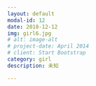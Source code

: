 ```yaml
---
layout: default
modal-id: 12
date: 2018-12-12
img: girl6.jpg
# alt: image-alt
# project-date: April 2014
# client: Start Bootstrap
category: girl
description: 未知

---
```

